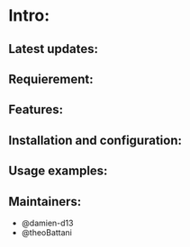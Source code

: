# Intro:

## Latest updates:

## Requierement:

## Features:

## Installation and configuration:

## Usage examples:

## Maintainers: 

- @damien-d13 
- @theoBattani
